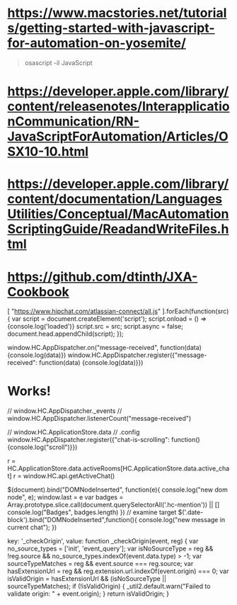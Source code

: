 # https://www.macstories.net/tutorials/getting-started-with-javascript-for-automation-on-yosemite/

> osascript -il JavaScript

# https://developer.apple.com/library/content/releasenotes/InterapplicationCommunication/RN-JavaScriptForAutomation/Articles/OSX10-10.html

# https://developer.apple.com/library/content/documentation/LanguagesUtilities/Conceptual/MacAutomationScriptingGuide/ReadandWriteFiles.html

# https://github.com/dtinth/JXA-Cookbook

[
  "https://www.hipchat.com/atlassian-connect/all.js"
].forEach(function(src) {
  var script = document.createElement('script');
  script.onload = () => {console.log('loaded')}
  script.src = src;
  script.async = false;
  document.head.appendChild(script);
});


window.HC.AppDispatcher.on("message-received", function(data) {console.log(data)})
window.HC.AppDispatcher.register({"message-received": function(data) {console.log(data)}})

# Works!
// window.HC.AppDispatcher._events
// window.HC.AppDispatcher.listenerCount("message-received")

// window.HC.ApplicationStore.data // .config
window.HC.AppDispatcher.register({"chat-is-scrolling": function() {console.log("scroll")}})

r = HC.ApplicationStore.data.activeRooms[HC.ApplicationStore.data.active_chat]
r = window.HC.api.getActiveChat()

$(document).bind("DOMNodeInserted", function(e){
    console.log("new dom node", e);
    window.last = e
    var badges = Array.prototype.slice.call(document.querySelectorAll('.hc-mention')) || []
    console.log("Badges", badges.length)
})
// examine target
$('.date-block').bind("DOMNodeInserted",function(){
            console.log("new message in current chat");
})

key: '_checkOrigin',
        value: function _checkOrigin(event, reg) {
          var no_source_types = ['init', 'event_query'];
          var isNoSourceType = reg && !reg.source && no_source_types.indexOf(event.data.type) > -1;
          var sourceTypeMatches = reg && event.source === reg.source;
          var hasExtensionUrl = reg && reg.extension.url.indexOf(event.origin) === 0;
          var isValidOrigin = hasExtensionUrl && (isNoSourceType || sourceTypeMatches);
          if (!isValidOrigin) {
            _util2.default.warn("Failed to validate origin: " + event.origin);
          }
          return isValidOrigin;
        }